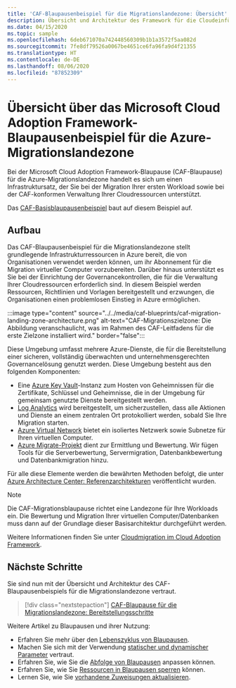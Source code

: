 ```yaml
---
title: 'CAF-Blaupausenbeispiel für die Migrationslandezone: Übersicht'
description: Übersicht und Architektur des Framework für die Cloudeinführung (Cloud Adoption Framework, CAF) für das Basisblaupausenbeispiel für die Azure-Migrationslandezone.
ms.date: 04/15/2020
ms.topic: sample
ms.openlocfilehash: 6deb671070a742448560309b1b1a3572f5aa082d
ms.sourcegitcommit: 7fe8df79526a0067be4651ce6fa96fa9d4f21355
ms.translationtype: HT
ms.contentlocale: de-DE
ms.lasthandoff: 08/06/2020
ms.locfileid: "87852309"
---
```

# <a name="overview-of-the-microsoft-cloud-adoption-framework-for-azure-migration-landing-zone-blueprint-sample"></a>Übersicht über das Microsoft Cloud Adoption Framework-Blaupausenbeispiel für die Azure-Migrationslandezone

Bei der Microsoft Cloud Adoption Framework-Blaupause (CAF-Blaupause) für die Azure-Migrationslandezone handelt es sich um einen Infrastruktursatz, der Sie bei der Migration Ihrer ersten Workload sowie bei der CAF-konformen Verwaltung Ihrer Cloudressourcen unterstützt.

Das [CAF-Basisblaupausenbeispiel](../caf-foundation/index.md) baut auf diesem Beispiel auf.

## <a name="architecture"></a>Aufbau

Das CAF-Blaupausenbeispiel für die Migrationslandezone stellt grundlegende Infrastrukturressourcen in Azure bereit, die von Organisationen verwendet werden können, um ihr Abonnement für die Migration virtueller Computer vorzubereiten. Darüber hinaus unterstützt es Sie bei der Einrichtung der Governancekontrollen, die für die Verwaltung Ihrer Cloudressourcen erforderlich sind. In diesem Beispiel werden Ressourcen, Richtlinien und Vorlagen bereitgestellt und erzwungen, die Organisationen einen problemlosen Einstieg in Azure ermöglichen.

:::image type="content" source="../../media/caf-blueprints/caf-migration-landing-zone-architecture.png" alt-text="CAF-Migrationszielzone: Die Abbildung veranschaulicht, was im Rahmen des CAF-Leitfadens für die erste Zielzone installiert wird." border="false":::

Diese Umgebung umfasst mehrere Azure-Dienste, die für die Bereitstellung einer sicheren, vollständig überwachten und unternehmensgerechten Governancelösung genutzt werden. Diese Umgebung besteht aus den folgenden Komponenten:

- Eine [Azure Key Vault](../../../../key-vault/general/overview.md)-Instanz zum Hosten von Geheimnissen für die Zertifikate, Schlüssel und Geheimnisse, die in der Umgebung für gemeinsam genutzte Dienste bereitgestellt werden.
- [Log Analytics](../../../../azure-monitor/overview.md) wird bereitgestellt, um sicherzustellen, dass alle Aktionen und Dienste an einem zentralen Ort protokolliert werden, sobald Sie Ihre Migration starten.
- [Azure Virtual Network](../../../../virtual-network/virtual-networks-overview.md) bietet ein isoliertes Netzwerk sowie Subnetze für Ihren virtuellen Computer.
- [Azure Migrate-Projekt](../../../../migrate/migrate-services-overview.md) dient zur Ermittlung und Bewertung. Wir fügen Tools für die Serverbewertung, Servermigration, Datenbankbewertung und Datenbankmigration hinzu.  


Für alle diese Elemente werden die bewährten Methoden befolgt, die unter [Azure Architecture Center: Referenzarchitekturen](/azure/architecture/reference-architectures/) veröffentlicht wurden.

> [!NOTE]
> Die CAF-Migrationsblaupause richtet eine Landezone für Ihre Workloads ein. Die Bewertung und Migration Ihrer virtuellen Computer/Datenbanken muss dann auf der Grundlage dieser Basisarchitektur durchgeführt werden.

Weitere Informationen finden Sie unter [Cloudmigration im Cloud Adoption Framework](/azure/architecture/cloud-adoption/migrate/).

## <a name="next-steps"></a>Nächste Schritte

Sie sind nun mit der Übersicht und Architektur des CAF-Blaupausenbeispiels für die Migrationslandezone vertraut.

> [!div class="nextstepaction"]
> [CAF-Blaupause für die Migrationslandezone: Bereitstellungsschritte](./deploy.md)

Weitere Artikel zu Blaupausen und ihrer Nutzung:

- Erfahren Sie mehr über den [Lebenszyklus von Blaupausen](../../concepts/lifecycle.md).
- Machen Sie sich mit der Verwendung [statischer und dynamischer Parameter](../../concepts/parameters.md) vertraut.
- Erfahren Sie, wie Sie die [Abfolge von Blaupausen](../../concepts/sequencing-order.md) anpassen können.
- Erfahren Sie, wie Sie [Ressourcen in Blaupausen sperren](../../concepts/resource-locking.md) können.
- Lernen Sie, wie Sie [vorhandene Zuweisungen aktualisieren](../../how-to/update-existing-assignments.md).
